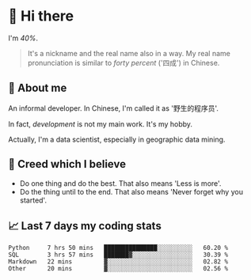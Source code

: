 # 👋 Hi there

I'm *40%*.

> It's a nickname and the real name also in a way.
> My real name pronunciation is similar to *forty percent* ('四成') in Chinese.

## :speech_balloon: About me

An informal developer. In Chinese, I'm called it as '野生的程序员'.

In fact, _development_ is not my main work. It's my hobby.

Actually, I'm a data scientist, especially in geographic data mining.

## :see_no_evil: Creed which I believe

- Do one thing and do the best. That also means 'Less is more'.
- Do the thing until to the end. That also means 'Never forget why you started'.

## :chart_with_upwards_trend: Last 7 days my coding stats

<!--START_SECTION:waka-->

```text
Python     7 hrs 50 mins   ███████████████░░░░░░░░░░   60.20 %
SQL        3 hrs 57 mins   ███████▓░░░░░░░░░░░░░░░░░   30.39 %
Markdown   22 mins         ▓░░░░░░░░░░░░░░░░░░░░░░░░   02.82 %
Other      20 mins         ▓░░░░░░░░░░░░░░░░░░░░░░░░   02.56 %
```

<!--END_SECTION:waka-->
